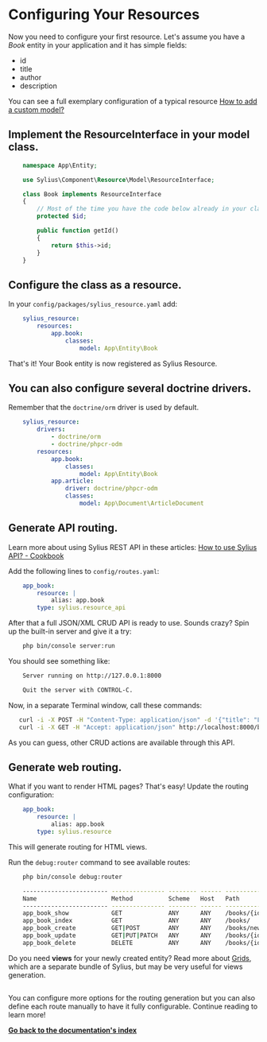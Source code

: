 # Configuring Your Resources

Now you need to configure your first resource. Let's assume you have a *Book* entity in your application and it has simple fields:

* id
* title
* author
* description

You can see a full exemplary configuration of a typical resource
[How to add a custom model?](https://docs.sylius.com/en/latest/cookbook/entities/custom-model.html)

## Implement the ResourceInterface in your model class.

```php
    namespace App\Entity;

    use Sylius\Component\Resource\Model\ResourceInterface;

    class Book implements ResourceInterface
    {
        // Most of the time you have the code below already in your class.
        protected $id;

        public function getId()
        {
            return $this->id;
        }
    }
```

## Configure the class as a resource.

In your ``config/packages/sylius_resource.yaml`` add:

```yaml
    sylius_resource:
        resources:
            app.book:
                classes:
                    model: App\Entity\Book
```
That's it! Your Book entity is now registered as Sylius Resource.

## You can also configure several doctrine drivers.

Remember that the ``doctrine/orm`` driver is used by default.

```yaml
    sylius_resource:
        drivers:
            - doctrine/orm
            - doctrine/phpcr-odm
        resources:
            app.book:
                classes:
                    model: App\Entity\Book
            app.article:
                driver: doctrine/phpcr-odm
                classes:
                    model: App\Document\ArticleDocument
```
## Generate API routing.

Learn more about using Sylius REST API in these articles:
[How to use Sylius API? - Cookbook](https://docs.sylius.com/en/latest/cookbook/api/api.html)

Add the following lines to ``config/routes.yaml``:

```yaml
    app_book:
        resource: |
            alias: app.book
        type: sylius.resource_api
```
After that a full JSON/XML CRUD API is ready to use.
Sounds crazy? Spin up the built-in server and give it a try:

```bash
    php bin/console server:run
```
You should see something like:

```bash
    Server running on http://127.0.0.1:8000

    Quit the server with CONTROL-C.
```
Now, in a separate Terminal window, call these commands:

```bash
   curl -i -X POST -H "Content-Type: application/json" -d '{"title": "Lord of The Rings", "author": "J. R. R. Tolkien", "description": "Amazing!"}' http://localhost:8000/books/
   curl -i -X GET -H "Accept: application/json" http://localhost:8000/books/
```
As you can guess, other CRUD actions are available through this API.

## Generate web routing.

What if you want to render HTML pages? That's easy! Update the routing configuration:

```yaml
    app_book:
        resource: |
            alias: app.book
        type: sylius.resource
```
This will generate routing for HTML views.

Run the ``debug:router`` command to see available routes:

```bash
    php bin/console debug:router

    ------------------------ --------------- -------- ------ -------------------------
    Name                     Method          Scheme   Host   Path
    ------------------------ --------------- -------- ------ -------------------------
    app_book_show            GET             ANY      ANY    /books/{id}
    app_book_index           GET             ANY      ANY    /books/
    app_book_create          GET|POST        ANY      ANY    /books/new
    app_book_update          GET|PUT|PATCH   ANY      ANY    /books/{id}/edit
    app_book_delete          DELETE          ANY      ANY    /books/{id}
```

Do you need **views** for your newly created entity? Read more about 
[Grids](https://docs.sylius.com/en/latest/components_and_bundles/bundles/SyliusGridBundle/index.html),
which are a separate bundle of Sylius, but may be very useful for views generation.

##
You can configure more options for the routing generation but you can also define each route manually to have it fully configurable.
Continue reading to learn more!

**[Go back to the documentation's index](index.md)**
